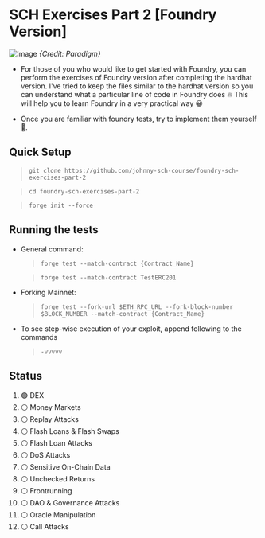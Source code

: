 # SCH Exercises Part 2 [Foundry Version]

![image](https://user-images.githubusercontent.com/91771249/227430056-d7971b2d-d707-49df-a10e-93c4118c76a6.png)
_{Credit: Paradigm}_

- For those of you who would like to get started with Foundry, you can perform the exercises of Foundry version after completing the hardhat version. I've tried to keep the files similar to the hardhat version so you can understand what a particular line of code in Foundry does 🔥 This will help you to learn Foundry in a very practical way 😀

- Once you are familiar with foundry tests, try to implement them yourself 💪.

## Quick Setup

> `git clone https://github.com/johnny-sch-course/foundry-sch-exercises-part-2`

> `cd foundry-sch-exercises-part-2`

> `forge init --force`

## Running the tests

- General command:

  > `forge test --match-contract {Contract_Name}`

  > `forge test --match-contract TestERC201`

- Forking Mainnet:

  > `forge test --fork-url $ETH_RPC_URL --fork-block-number $BLOCK_NUMBER --match-contract {Contract_Name}`

- To see step-wise execution of your exploit, append following to the commands
  > `-vvvvv`

## Status

1.  🟢 DEX
2.  ⚪ Money Markets
3.  ⚪ Replay Attacks
4.  ⚪ Flash Loans & Flash Swaps
5.  ⚪ Flash Loan Attacks
6.  ⚪ DoS Attacks
7.  ⚪ Sensitive On-Chain Data
8.  ⚪ Unchecked Returns
9.  ⚪ Frontrunning
10. ⚪ DAO & Governance Attacks
11. ⚪ Oracle Manipulation
12. ⚪ Call Attacks
